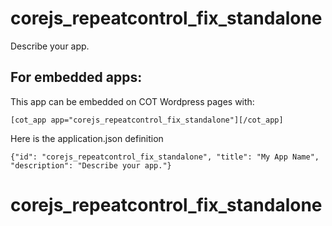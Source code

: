 corejs_repeatcontrol_fix_standalone
===========
Describe your app.

For embedded apps:
------------------
This app can be embedded on COT Wordpress pages with:

`[cot_app app="corejs_repeatcontrol_fix_standalone"][/cot_app]`

Here is the application.json definition

`{"id": "corejs_repeatcontrol_fix_standalone", "title": "My App Name", "description": "Describe your app."}`
# corejs_repeatcontrol_fix_standalone

